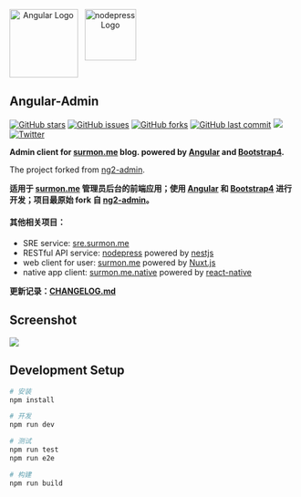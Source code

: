 <p align="center" style="display: flex;">
  <a href="http://nestjs.com/" target="blank">
    <img src="https://angular.io/assets/images/logos/angular/angular.svg" height="120" alt="Angular Logo" />
  </a>
  <span>&nbsp;&nbsp;&nbsp;</span>
  <img src="https://raw.githubusercontent.com/surmon-china/angular-admin/master/src/assets/images/profile/logo.png" height="90" alt="nodepress Logo" />
</p>

## Angular-Admin

[![GitHub stars](https://img.shields.io/github/stars/surmon-china/angular-admin.svg?style=for-the-badge)](https://github.com/surmon-china/angular-admin/stargazers)
[![GitHub issues](https://img.shields.io/github/issues/surmon-china/angular-admin.svg?style=for-the-badge)](https://github.com/surmon-china/angular-admin/issues)
[![GitHub forks](https://img.shields.io/github/forks/surmon-china/angular-admin.svg?style=for-the-badge)](https://github.com/surmon-china/angular-admin/network)
[![GitHub last commit](https://img.shields.io/github/last-commit/google/skia.svg?style=for-the-badge)](https://github.com/surmon-china/angular-admin)
[![](https://badge.juejin.im/entry/58a5f28eac502e006cbed110/likes.svg?style=for-the-badge)](https://juejin.im/entry/58a5f28eac502e006cbed110/detail)
[![Twitter](https://img.shields.io/twitter/url/https/github.com/surmon-china/angular-admin.svg?style=for-the-badge)](https://twitter.com/intent/tweet?url=https://github.com/surmon-china/angular-admin)

**Admin client for [surmon.me](https://github.com/surmon-china/surmon.me) blog. powered by [Angular](https://github.com/angular/angular) and [Bootstrap4](https://github.com/twbs/bootstrap).**

The project forked from [ng2-admin](https://akveo.github.io/ng2-admin/).

**适用于 [surmon.me](https://github.com/surmon-china/surmon.me) 管理员后台的前端应用；使用 [Angular](https://github.com/angular/angular) 和 [Bootstrap4](https://github.com/twbs/bootstrap) 进行开发；项目最原始 fork 自 [ng2-admin](https://akveo.github.io/ng2-admin/)。**


#### 其他相关项目：
- SRE service: [sre.surmon.me](https://github.com/surmon-china/sre.surmon.me)
- RESTful API service: [nodepress](https://github.com/surmon-china/nodepress) powered by [nestjs](https://github.com/nestjs/nest) 
- web client for user: [surmon.me](https://github.com/surmon-china/surmon.me) powered by [Nuxt.js](https://github.com/nuxt/nuxt.js)
- native app client: [surmon.me.native](https://github.com/surmon-china/surmon.me.native) powered by [react-native](https://github.com/facebook/react-native)

**更新记录：[CHANGELOG.md](https://github.com/surmon-china/angular-admin/blob/master/CHANGELOG.md)**

## Screenshot

![](https://raw.githubusercontent.com/surmon-china/angular-admin/master/screenshots/dashboard.jpg)


## Development Setup

```bash
# 安装
npm install

# 开发 
npm run dev

# 测试
npm run test
npm run e2e

# 构建
npm run build
```
